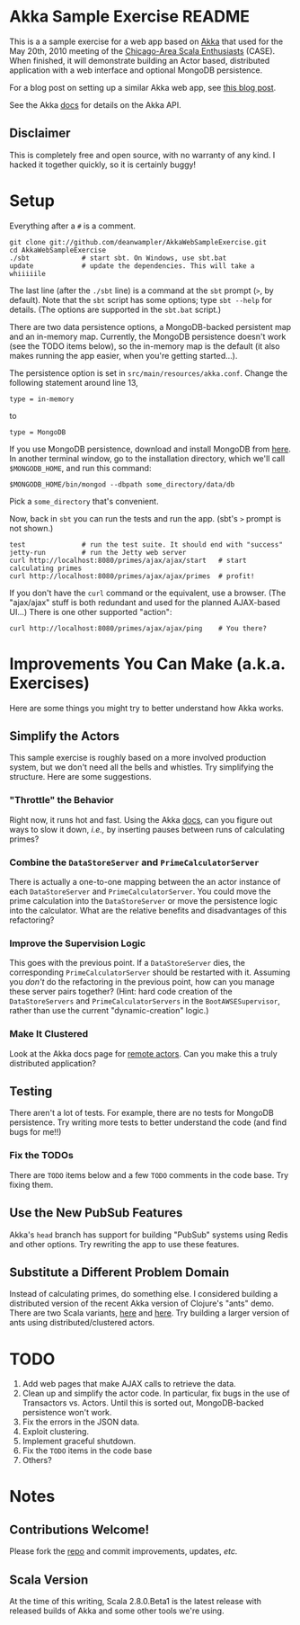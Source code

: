 # Akka Sample Exercise README 

This is a a sample exercise for a web app based on [Akka](http://akkasource.org) that
used for the May 20th, 2010 meeting of the [Chicago-Area Scala Enthusiasts](http://www.meetup.com/chicagoscala/) (CASE). When finished, it will demonstrate building an Actor based, distributed application with a web interface and optional MongoDB persistence.

For a blog post on setting up a similar Akka web app, see [this blog post](http://roestenburg.agilesquad.com/2010/04/starting-with-akka-and-scala.html).

See the Akka [docs](http://doc.akkasource.org) for details on the Akka API.

## Disclaimer

This is completely free and open source, with no warranty of any kind. I hacked it together quickly, so it is certainly buggy!

# Setup

Everything after a `#` is a comment.

    git clone git://github.com/deanwampler/AkkaWebSampleExercise.git
    cd AkkaWebSampleExercise
    ./sbt             # start sbt. On Windows, use sbt.bat
    update            # update the dependencies. This will take a whiiiiile
    
The last line (after the `./sbt` line) is a command at the `sbt` prompt (`>`, by default). Note that the `sbt` script has some options; type `sbt --help` for details. (The options are supported in the `sbt.bat` script.)

There are two data persistence options, a MongoDB-backed persistent map and an in-memory map. Currently, the MongoDB persistence doesn't work (see the TODO items below), so the in-memory map is the default (it also makes running the app easier, when you're getting started...). 

The persistence option is set in `src/main/resources/akka.conf`. Change the following statement around line 13,

    type = in-memory
    
to

    type = MongoDB

If you use MongoDB persistence, download and install MongoDB from [here](http://www.mongodb.org/display/DOCS/Downloads). In another terminal window, go to the installation directory, which we'll call `$MONGODB_HOME`, and run this command:

    $MONGODB_HOME/bin/mongod --dbpath some_directory/data/db
    
Pick a `some_directory` that's convenient.

Now, back in `sbt` you can run the tests and run the app. (sbt's `>` prompt is not shown.)
     
    test              # run the test suite. It should end with "success"
    jetty-run         # run the Jetty web server
    curl http://localhost:8080/primes/ajax/ajax/start   # start calculating primes
    curl http://localhost:8080/primes/ajax/ajax/primes  # profit!

If you don't have the `curl` command or the equivalent, use a browser. (The "ajax/ajax" stuff is both redundant and used for the planned AJAX-based UI...) There is one other supported "action":

    curl http://localhost:8080/primes/ajax/ajax/ping    # You there?


# Improvements You Can Make (a.k.a. Exercises)

Here are some things you might try to better understand how Akka works.

## Simplify the Actors

This sample exercise is roughly based on a more involved production system, but we don't need all the bells and whistles. Try simplifying the structure. Here are some suggestions.

### "Throttle" the Behavior

Right now, it runs hot and fast. Using the Akka [docs](http://doc.akkasource.org/), can you figure out ways to slow it down, *i.e.,* by inserting pauses between runs of calculating primes?

### Combine the `DataStoreServer` and `PrimeCalculatorServer`

There is actually a one-to-one mapping between the an actor instance of each `DataStoreServer` and `PrimeCalculatorServer`. You could move the prime calculation into the `DataStoreServer` or move the persistence logic into the calculator. What are the relative benefits and disadvantages of this refactoring?

### Improve the Supervision Logic

This goes with the previous point. If a `DataStoreServer` dies, the corresponding `PrimeCalculatorServer` should be restarted with it. Assuming you *don't* do the refactoring in the previous point, how can you manage these server pairs together? (Hint: hard code creation of the `DataStoreServers` and `PrimeCalculatorServers` in the `BootAWSESupervisor`, rather than use the current "dynamic-creation" logic.)

### Make It Clustered

Look at the Akka docs page for [remote actors](http://doc.akkasource.org/remote-actors). Can you make this a truly distributed application?

## Testing

There aren't a lot of tests. For example, there are no tests for MongoDB persistence. Try writing more tests to better understand the code (and find bugs for me!!)

### Fix the TODOs

There are `TODO` items below and a few `TODO` comments in the code base. Try fixing them.

## Use the New PubSub Features

Akka's `head` branch has support for building "PubSub" systems using Redis and other options. Try rewriting the app to use these features.

## Substitute a Different Problem Domain

Instead of calculating primes, do something else. I considered building a distributed version of the recent Akka version of Clojure's "ants" demo. There are two Scala variants, [here](http://github.com/azzoti/ScalaAkkaAnts) and [here](http://github.com/pvlugter/ants). Try building a larger version of ants using distributed/clustered actors.

# TODO

1. Add web pages that make AJAX calls to retrieve the data.
2. Clean up and simplify the actor code. In particular, fix bugs in the use of Transactors vs. Actors. Until this is sorted out, MongoDB-backed persistence won't work.
3. Fix the errors in the JSON data.
4. Exploit clustering.
5. Implement graceful shutdown.
6. Fix the `TODO` items in the code base
7. Others?

# Notes

## Contributions Welcome!

Please fork the [repo](git://github.com/deanwampler/AkkaWebSampleExercise.git) and commit improvements, updates, *etc.*

## Scala Version

At the time of this writing, Scala 2.8.0.Beta1 is the latest release with released builds of Akka and some other tools we're using.
